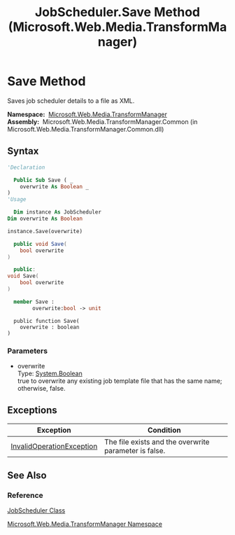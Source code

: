 ﻿---
title: JobScheduler.Save Method  (Microsoft.Web.Media.TransformManager)
TOCTitle: Save Method
ms:assetid: M:Microsoft.Web.Media.TransformManager.JobScheduler.Save(System.Boolean)
ms:mtpsurl: https://msdn.microsoft.com/en-us/library/microsoft.web.media.transformmanager.jobscheduler.save(v=VS.90)
ms:contentKeyID: 35520667
ms.date: 06/14/2012
mtps_version: v=VS.90
f1_keywords:
- Microsoft.Web.Media.TransformManager.JobScheduler.Save
dev_langs:
- csharp
- jscript
- vb
- FSharp
- cpp
api_location:
- Microsoft.Web.Media.TransformManager.Common.dll
api_name:
- Microsoft.Web.Media.TransformManager.JobScheduler.Save
api_type:
- Managed
topic_type:
- apiref
- kbSyntax
product_family_name: VS
ROBOTS: INDEX,FOLLOW
---

# Save Method

Saves job scheduler details to a file as XML.

**Namespace:**  [Microsoft.Web.Media.TransformManager](microsoft-web-media-transformmanager-namespace.md)  
**Assembly:**  Microsoft.Web.Media.TransformManager.Common (in Microsoft.Web.Media.TransformManager.Common.dll)

## Syntax

```vb
'Declaration

  Public Sub Save ( _
    overwrite As Boolean _
)
'Usage

  Dim instance As JobScheduler
Dim overwrite As Boolean

instance.Save(overwrite)
```

```csharp
  public void Save(
    bool overwrite
)
```

```cpp
  public:
void Save(
    bool overwrite
)
```

``` fsharp
  member Save : 
        overwrite:bool -> unit 
```

```jscript
  public function Save(
    overwrite : boolean
)
```

### Parameters

  - overwrite  
    Type: [System.Boolean](https://msdn.microsoft.com/library/a28wyd50)  
    true to overwrite any existing job template file that has the same name; otherwise, false.  

## Exceptions

|Exception|Condition|
|--- |--- |
|[InvalidOperationException](https://msdn.microsoft.com/library/2asft85a)|The file exists and the overwrite parameter is false.|


## See Also

### Reference

[JobScheduler Class](jobscheduler-class-microsoft-web-media-transformmanager.md)

[Microsoft.Web.Media.TransformManager Namespace](microsoft-web-media-transformmanager-namespace.md)

